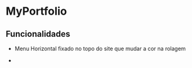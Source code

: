 # MyPortfolio

## Funcionalidades

* Menu Horizontal fixado no topo do site que mudar a cor na rolagem

*  
